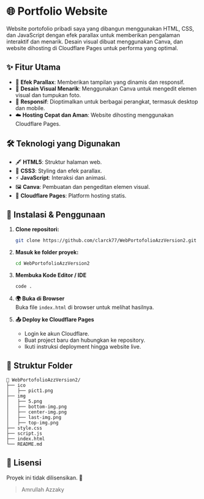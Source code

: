 # 🌐 Portfolio Website  

Website portofolio pribadi saya yang dibangun menggunakan HTML, CSS, dan JavaScript dengan efek parallax untuk memberikan pengalaman interaktif dan menarik. Desain visual dibuat menggunakan Canva, dan website dihosting di Cloudflare Pages untuk performa yang optimal.  

## ✨ Fitur Utama  
- 🌟 **Efek Parallax**: Memberikan tampilan yang dinamis dan responsif.  
- 🎨 **Desain Visual Menarik**: Menggunakan Canva untuk mengedit elemen visual dan tumpukan foto.  
- 📱 **Responsif**: Dioptimalkan untuk berbagai perangkat, termasuk desktop dan mobile.  
- ☁️ **Hosting Cepat dan Aman**: Website dihosting menggunakan Cloudflare Pages.  

## 🛠️ Teknologi yang Digunakan  
- 🖋️ **HTML5**: Struktur halaman web.  
- 🎨 **CSS3**: Styling dan efek parallax.  
- ⚡ **JavaScript**: Interaksi dan animasi.  
- 🖼️ **Canva**: Pembuatan dan pengeditan elemen visual.  
- 🚀 **Cloudflare Pages**: Platform hosting statis.  

## 🚀 Instalasi & Penggunaan
1. **Clone repositori:**
   ```bash
   git clone https://github.com/clarck77/WebPortofolioAzzVersion2.git
   ```

2. **Masuk ke folder proyek:**
   ```bash
   cd WebPortofolioAzzVersion2
   ```

3. **Membuka Kode Editor / IDE**
   ```bash
   code . 
   ```

4. **🌍 Buka di Browser**  
   Buka file `index.html` di browser untuk melihat hasilnya.  

5. **📤 Deploy ke Cloudflare Pages**  
   - Login ke akun Cloudflare.  
   - Buat project baru dan hubungkan ke repository.  
   - Ikuti instruksi deployment hingga website live.  

## 📂 Struktur Folder  

```
📁 WebPortofolioAzzVersion2/
├── ico
│   ├── pict1.png        
├── img
│   ├── 5.png             
│   ├── bottom-img.png    
│   ├── center-img.png    
│   ├── last-img.png      
│   ├── top-img.png       
├── style.css            
├── script.js            
├── index.html           
└── README.md            
```

## 📜 Lisensi
Proyek ini tidak dilisensikan. 📄

> Amrullah Azzaky
